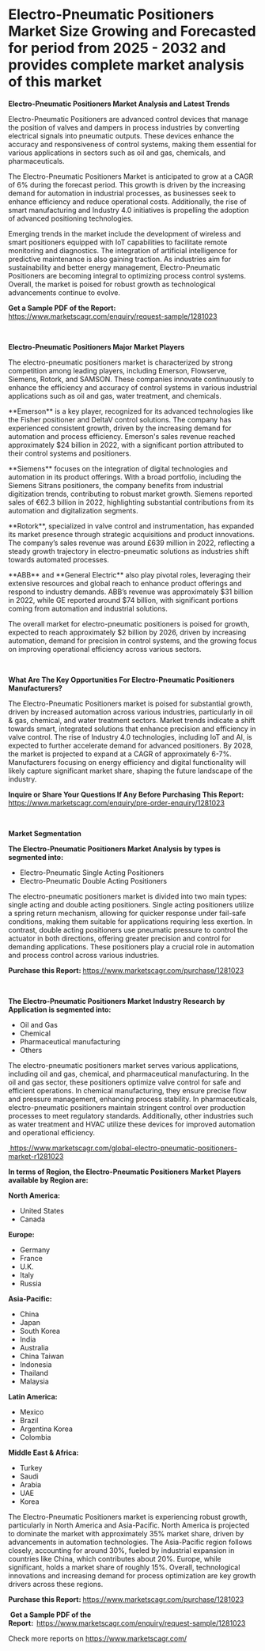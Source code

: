 <p><h1>Electro-Pneumatic Positioners Market Size Growing and Forecasted for period from 2025 - 2032 and provides complete market analysis of this market</h1></p><p><strong>Electro-Pneumatic Positioners Market Analysis and Latest Trends</strong></p>
<p><p>Electro-Pneumatic Positioners are advanced control devices that manage the position of valves and dampers in process industries by converting electrical signals into pneumatic outputs. These devices enhance the accuracy and responsiveness of control systems, making them essential for various applications in sectors such as oil and gas, chemicals, and pharmaceuticals.</p><p>The Electro-Pneumatic Positioners Market is anticipated to grow at a CAGR of 6% during the forecast period. This growth is driven by the increasing demand for automation in industrial processes, as businesses seek to enhance efficiency and reduce operational costs. Additionally, the rise of smart manufacturing and Industry 4.0 initiatives is propelling the adoption of advanced positioning technologies.</p><p>Emerging trends in the market include the development of wireless and smart positioners equipped with IoT capabilities to facilitate remote monitoring and diagnostics. The integration of artificial intelligence for predictive maintenance is also gaining traction. As industries aim for sustainability and better energy management, Electro-Pneumatic Positioners are becoming integral to optimizing process control systems. Overall, the market is poised for robust growth as technological advancements continue to evolve.</p></p>
<p><strong>Get a Sample PDF of the Report:&nbsp;</strong> <a href="https://www.marketscagr.com/enquiry/request-sample/1281023?utm_campaign=2461&utm_medium=2&utm_source=Github&utm_content=ia&utm_term=24032025&utm_id=electro-pneumatic-positioners">https://www.marketscagr.com/enquiry/request-sample/1281023</a></p>
<p>&nbsp;</p>
<p><strong>Electro-Pneumatic Positioners Major Market Players</strong></p>
<p><p>The electro-pneumatic positioners market is characterized by strong competition among leading players, including Emerson, Flowserve, Siemens, Rotork, and SAMSON. These companies innovate continuously to enhance the efficiency and accuracy of control systems in various industrial applications such as oil and gas, water treatment, and chemicals.</p><p>**Emerson** is a key player, recognized for its advanced technologies like the Fisher positioner and DeltaV control solutions. The company has experienced consistent growth, driven by the increasing demand for automation and process efficiency. Emerson's sales revenue reached approximately $24 billion in 2022, with a significant portion attributed to their control systems and positioners.</p><p>**Siemens** focuses on the integration of digital technologies and automation in its product offerings. With a broad portfolio, including the Siemens Sitrans positioners, the company benefits from industrial digitization trends, contributing to robust market growth. Siemens reported sales of €62.3 billion in 2022, highlighting substantial contributions from its automation and digitalization segments.</p><p>**Rotork**, specialized in valve control and instrumentation, has expanded its market presence through strategic acquisitions and product innovations. The company’s sales revenue was around £639 million in 2022, reflecting a steady growth trajectory in electro-pneumatic solutions as industries shift towards automated processes.</p><p>**ABB** and **General Electric** also play pivotal roles, leveraging their extensive resources and global reach to enhance product offerings and respond to industry demands. ABB’s revenue was approximately $31 billion in 2022, while GE reported around $74 billion, with significant portions coming from automation and industrial solutions.</p><p>The overall market for electro-pneumatic positioners is poised for growth, expected to reach approximately $2 billion by 2026, driven by increasing automation, demand for precision in control systems, and the growing focus on improving operational efficiency across various sectors.</p></p>
<p>&nbsp;</p>
<p><strong>What Are The Key Opportunities For Electro-Pneumatic Positioners Manufacturers?</strong></p>
<p><p>The Electro-Pneumatic Positioners market is poised for substantial growth, driven by increased automation across various industries, particularly in oil & gas, chemical, and water treatment sectors. Market trends indicate a shift towards smart, integrated solutions that enhance precision and efficiency in valve control. The rise of Industry 4.0 technologies, including IoT and AI, is expected to further accelerate demand for advanced positioners. By 2028, the market is projected to expand at a CAGR of approximately 6-7%. Manufacturers focusing on energy efficiency and digital functionality will likely capture significant market share, shaping the future landscape of the industry.</p></p>
<p><strong>Inquire or Share Your Questions If Any Before Purchasing This Report:</strong> <a href="https://www.marketscagr.com/enquiry/pre-order-enquiry/1281023?utm_campaign=2461&utm_medium=2&utm_source=Github&utm_content=ia&utm_term=24032025&utm_id=electro-pneumatic-positioners">https://www.marketscagr.com/enquiry/pre-order-enquiry/1281023</a></p>
<p>&nbsp;</p>
<p><strong>Market Segmentation</strong></p>
<p><strong>The Electro-Pneumatic Positioners Market Analysis by types is segmented into:</strong></p>
<p><ul><li>Electro-Pneumatic Single Acting Positioners</li><li>Electro-Pneumatic Double Acting Positioners</li></ul></p>
<p><p>The electro-pneumatic positioners market is divided into two main types: single acting and double acting positioners. Single acting positioners utilize a spring return mechanism, allowing for quicker response under fail-safe conditions, making them suitable for applications requiring less exertion. In contrast, double acting positioners use pneumatic pressure to control the actuator in both directions, offering greater precision and control for demanding applications. These positioners play a crucial role in automation and process control across various industries.</p></p>
<p><strong>Purchase this Report:&nbsp;</strong><a href="https://www.marketscagr.com/purchase/1281023?utm_campaign=2461&utm_medium=2&utm_source=Github&utm_content=ia&utm_term=24032025&utm_id=electro-pneumatic-positioners">https://www.marketscagr.com/purchase/1281023</a></p>
<p>&nbsp;</p>
<p><strong>The Electro-Pneumatic Positioners Market Industry Research by Application is segmented into:</strong></p>
<p><ul><li>Oil and Gas</li><li>Chemical</li><li>Pharmaceutical manufacturing</li><li>Others</li></ul></p>
<p><p>The electro-pneumatic positioners market serves various applications, including oil and gas, chemical, and pharmaceutical manufacturing. In the oil and gas sector, these positioners optimize valve control for safe and efficient operations. In chemical manufacturing, they ensure precise flow and pressure management, enhancing process stability. In pharmaceuticals, electro-pneumatic positioners maintain stringent control over production processes to meet regulatory standards. Additionally, other industries such as water treatment and HVAC utilize these devices for improved automation and operational efficiency.</p></p>
<p><a href="https://www.marketscagr.com/global-electro-pneumatic-positioners-market-r1281023?utm_campaign=2461&utm_medium=2&utm_source=Github&utm_content=ia&utm_term=24032025&utm_id=electro-pneumatic-positioners">&nbsp;https://www.marketscagr.com/global-electro-pneumatic-positioners-market-r1281023</a></p>
<p><strong>In terms of Region, the Electro-Pneumatic Positioners Market Players available by Region are:</strong></p>
<p>
    <p> <strong> North America: </strong>
        <ul>
            <li>United States</li>
            <li>Canada</li>
        </ul>
        </p> 
    <p> <strong> Europe: </strong>
        <ul>
            <li>Germany</li>
            <li>France</li>
            <li>U.K.</li>
            <li>Italy</li>
            <li>Russia</li>
        </ul>
        </p> 
    <p> <strong> Asia-Pacific: </strong>
        <ul>
            <li>China</li>
            <li>Japan</li>
            <li>South Korea</li>
            <li>India</li>
            <li>Australia</li>
            <li>China Taiwan</li>
            <li>Indonesia</li>
            <li>Thailand</li>
            <li>Malaysia</li>
        </ul>
        </p> 
    <p> <strong> Latin America: </strong>
        <ul>
            <li>Mexico</li>
            <li>Brazil</li>
            <li>Argentina Korea</li>
            <li>Colombia</li>
        </ul>
        </p> 
    <p> <strong> Middle East & Africa: </strong>
        <ul>
            <li>Turkey</li>
            <li>Saudi</li>
            <li>Arabia</li>
            <li>UAE</li>
            <li>Korea</li>
        </ul>
    </p>
    </p>
<p><p>The Electro-Pneumatic Positioners market is experiencing robust growth, particularly in North America and Asia-Pacific. North America is projected to dominate the market with approximately 35% market share, driven by advancements in automation technologies. The Asia-Pacific region follows closely, accounting for around 30%, fueled by industrial expansion in countries like China, which contributes about 20%. Europe, while significant, holds a market share of roughly 15%. Overall, technological innovations and increasing demand for process optimization are key growth drivers across these regions.</p></p>
<p><strong>Purchase this Report: </strong><a href="https://www.marketscagr.com/purchase/1281023?utm_campaign=2461&utm_medium=2&utm_source=Github&utm_content=ia&utm_term=24032025&utm_id=electro-pneumatic-positioners">https://www.marketscagr.com/purchase/1281023</a></p>
<p>&nbsp;<strong>Get a Sample PDF of the Report:&nbsp;&nbsp;</strong><a href="https://www.marketscagr.com/enquiry/request-sample/1281023?utm_campaign=2461&utm_medium=2&utm_source=Github&utm_content=ia&utm_term=24032025&utm_id=electro-pneumatic-positioners">https://www.marketscagr.com/enquiry/request-sample/1281023</a></p>
<p><strong></strong></p>
<p>Check more reports on <a href="https://www.marketscagr.com/?utm_campaign=2461&utm_medium=2&utm_source=Github&utm_content=ia&utm_term=24032025&utm_id=electro-pneumatic-positioners">https://www.marketscagr.com/</a></p>